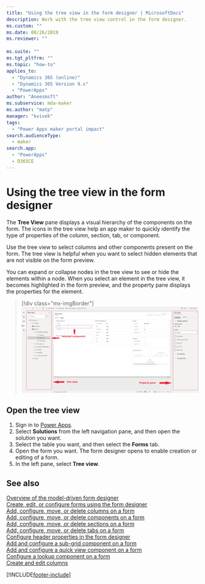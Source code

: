 ```yaml
---
title: "Using the tree view in the form designer | MicrosoftDocs"
description: Work with the tree view control in the form designer.
ms.custom: ""
ms.date: 08/26/2019
ms.reviewer: ""

ms.suite: ""
ms.tgt_pltfrm: ""
ms.topic: "how-to"
applies_to: 
  - "Dynamics 365 (online)"
  - "Dynamics 365 Version 9.x"
  - "PowerApps"
author: "Aneesmsft"
ms.subservice: mda-maker
ms.author: "matp"
manager: "kvivek"
tags: 
  - "Power Apps maker portal impact"
search.audienceType: 
  - maker
search.app: 
  - "PowerApps"
  - D365CE
---
```


# Using the tree view in the form designer

The **Tree View** pane displays a visual hierarchy of the components on the form. The icons in the tree view help an app maker to quickly identify the type of properties of the column, section, tab, or component.

Use the tree view to select columns and other components present on the form. The tree view is helpful when you want to select hidden elements that are not visible on the form preview.

You can expand or collapse nodes in the tree view to see or hide the elements within a node. When you select an element in the tree view, it becomes highlighted in the form preview, and the property pane displays the properties for the element.

> [!div class="mx-imgBorder"]
> ![Tree view.](media/FormDesignerTreeView.png "Tree view")

## Open the tree view

1. Sign in to [Power Apps](https://make.powerapps.com/?utm_source=padocs&utm_medium=linkinadoc&utm_campaign=referralsfromdoc).  
1. Select **Solutions** from the left navigation pane, and then open the solution you want.
1. Select the table you want, and then select the **Forms** tab.
1. Open the form you want. The form designer opens to enable creation or editing of a form.
1. In the left pane, select **Tree view**.

## See also

[Overview of the model-driven form designer](form-designer-overview.md)  
[Create, edit, or configure forms using the form designer](create-and-edit-forms.md)  
[Add, configure, move, or delete columns on a form](add-move-or-delete-fields-on-form.md)  
[Add, configure, move, or delete components on a form](add-move-configure-or-delete-components-on-form.md)  
[Add, configure, move, or delete sections on a form](add-move-or-delete-sections-on-form.md)  
[Add, configure, move, or delete tabs on a form](add-move-or-delete-tabs-on-form.md)  
[Configure header properties in the form designer](form-designer-header-properties.md)  
[Add and configure a sub-grid component on a form](form-designer-add-configure-subgrid.md)  
[Add and configure a quick view component on a form](form-designer-add-configure-quickview.md)  
[Configure a lookup component on a form](form-designer-add-configure-lookup.md)  
[Create and edit columns](../data-platform/create-edit-field-portal.md)  

[!INCLUDE[footer-include](../../includes/footer-banner.md)]